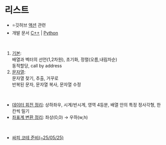 # 리스트
- ⭐깃허브 [액션](https://github.com/Jinsun-Lee/Github-template/actions) 관련
- 개발 문서 [C++](https://en.cppreference.com/w/) | [Python](https://devdocs.programmers.co.kr/python~3.8/library/xml.dom#xml.dom.NodeList.length)

<br>

1. [기본](https://github.com/Jinsun-Lee/Algorithm-template/blob/master/study/0_template/1_%EA%B8%B0%EB%B3%B8.md):  
배열과 벡터의 선언(1,2차원), 초기화, 정렬(오름,내림차순)  
동적할당, call by address
2. [문자열](https://github.com/Jinsun-Lee/Algorithm-template/blob/master/study/0_template/2_%EB%AC%B8%EC%9E%90%EC%97%B4.md):  
문자열 찾기, 추출, 거꾸로  
반복된 문자, 문자열 복사, 문자열 수정 

<br>

-  [데이터 회전 정리](https://github.com/Jinsun-Lee/Algorithm-template/blob/master/study/0_template/%EB%8D%B0%EC%9D%B4%ED%84%B0%ED%9A%8C%EC%A0%84.cpp): 상하좌우, 시계/반시계, 영역 4등분, 배열 안의 특정 정사각형, 한 칸씩 밀기
-  [좌표계 변환 정리](https://github.com/Jinsun-Lee/Algorithm-template/blob/master/study/0_template/%EC%A2%8C%ED%91%9C%EA%B3%84.md): 좌상(0,0) → 우하(w,h)

<br>

- [싸피 코테 준비(~25/05/25)](https://github.com/Jinsun-Lee/Algorithm-template/blob/master/study/0_template/250525_%EC%8B%B8%ED%94%BC.md)